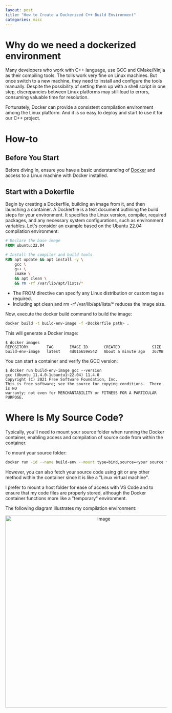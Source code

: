 ```yaml
---
layout: post
title: "How to Create a Dockerized C++ Build Environment"
categories: misc
---
```

# Why do we need a dockerized environment
Many developers who work with C++ language, use GCC and CMake/Ninjia as their compiling tools. The tolls work very fine on Linux machines. But once switch to a new machine, they need to install and configure the tools manually. Despite the possibility of setting them up with a shell script in one step, discrepancies between Linux platforms may still lead to errors, consuming valuable time for resolution.

Fortunately, Docker can provide a consistent compilation environment among the Linux platform. And it is so easy to deploy and start to use it for our C++ project.

# How-to
## Before You Start
Before diving in, ensure you have a basic understanding of [Docker](https://www.docker.com) and access to a Linux machine with Docker installed.

## Start with a Dokerfile
Begin by creating a Dockerfile, building an image from it, and then launching a container.
A Dockerfile is a text document outlining the build steps for your environment. It specifies the Linux version, compiler, required packages, and any necessary system configurations, such as environment variables. Let's consider an example based on the Ubuntu 22.04 compilation environment:
```Dockerfile
# Declare the base image
FROM ubuntu:22.04

# Install the compiler and build tools
RUN apt update && apt install -y \
    gcc \
    g++ \
    cmake \
    && apt clean \
    && rm -rf /var/lib/apt/lists/*
```
* The FROM directive can specify any Linux distribution or custom tag as required.
* Including apt clean and rm -rf /var/lib/apt/lists/* reduces the image size.

Now, execute the docker build command to build the image:
```bash
docker build -t build-env-image -f <Dockerfile path> .
```
This will generate a Docker image:
```console
$ docker images
REPOSITORY        TAG       IMAGE ID       CREATED              SIZE
build-env-image   latest    4d016659e542   About a minute ago   367MB
```
You can start a container and verify the GCC version:
```console
$ docker run build-env-image gcc --version
gcc (Ubuntu 11.4.0-1ubuntu1~22.04) 11.4.0
Copyright (C) 2021 Free Software Foundation, Inc.
This is free software; see the source for copying conditions.  There is NO
warranty; not even for MERCHANTABILITY or FITNESS FOR A PARTICULAR PURPOSE.
```
# Where Is My Source Code?
Typically, you'll need to mount your source folder when running the Docker container, enabling access and compilation of source code from within the container. 

To mount your source folder:
```bash
docker run -id --name build-env --mount type=bind,source=<your source folder>,target=<mount path>  build-env-image 
```
However, you can also fetch your source code using git or any other method within the container since it is like a "Linux virtual machine". 

I prefer to mount a host folder for ease of access with VS Code and to ensure that my code files are properly stored, although the Docker container functions more like a "temporary" environment.

The following diagram illustrates my compilation environment:
<center>
  <img src="/assets/build_env_github_page.png" alt="image" width="600" height="auto">
</center>
